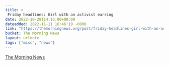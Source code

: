 ```yaml
---
title: > 
 Friday headlines: Girl with an activist earring
date: 2022-10-28T14:16:00+00:00
dateadded: 2022-11-11 16:46:19 -0800
link: "https://themorningnews.org/post/friday-headlines-girl-with-an-activist-earring"
bucket: The Morning News
layout: urlnote
tags: ["misc", "news"]
--- 
```


 
  
    
    
    


 <!-- end excerpt --> 
<div class='bucket'><a class='internal-link' href='/buckets/the-morning-news'>The Morning News</a></div> 
